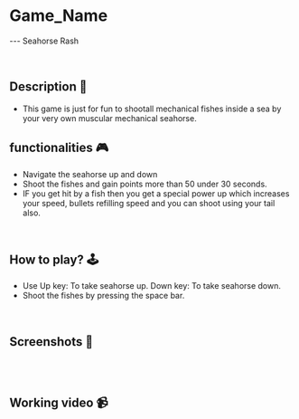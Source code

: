 # **Game_Name** 

--- Seahorse Rash

<br>

## **Description 📃**
<!-- add your game description here  -->
- This game is just for fun to shootall mechanical fishes inside a sea by your very own muscular mechanical seahorse.

## **functionalities 🎮**
<!-- add functionalities over here -->
- Navigate the seahorse up and down
- Shoot the fishes and gain points more than 50 under 30 seconds.
- IF you get hit by a fish then you get a special power up which increases your speed, bullets refilling speed and you can shoot using your tail also.
<br>

## **How to play? 🕹️**
<!-- add the steps how to play games -->
- Use 
  Up key: To take seahorse up.
  Down key: To take seahorse down.
- Shoot the fishes by pressing the space bar.
<br>

## **Screenshots 📸**

<br>
<!-- add your screenshots like this -->
<!-- ![image](url) -->

<br>

## **Working video 📹**
<!-- add your working video over here -->
